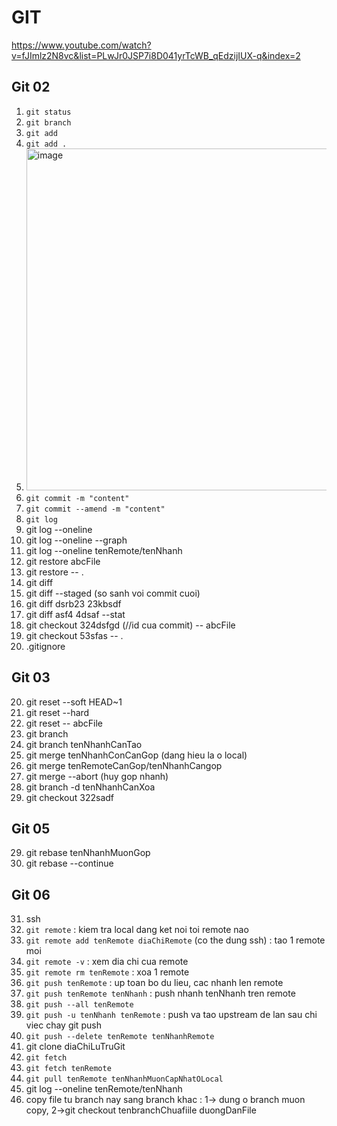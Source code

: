 # GIT

https://www.youtube.com/watch?v=fJImlz2N8vc&list=PLwJr0JSP7i8D041yrTcWB_qEdzijIUX-q&index=2

## Git 02
1. `git status`
2. `git branch`
3. `git add`
4. `git add .`
5. <img width="547" alt="image" src="https://user-images.githubusercontent.com/96764572/165423810-aee628cf-7b35-4ce9-8df0-1f6bc824d571.png">
6. `git commit -m "content"`
7. `git commit --amend -m "content"`
8. `git log`
9. git log --oneline
10. git log --oneline --graph
11. git log --oneline tenRemote/tenNhanh
12. git restore abcFile
13. git restore -- .
14. git diff
15. git diff --staged (so sanh voi commit cuoi)
16. git diff dsrb23 23kbsdf
17. git diff asf4 4dsaf --stat
18. git checkout 324dsfgd (//id cua commit) -- abcFile
19. git checkout 53sfas -- .
20. .gitignore

## Git 03
20. git reset --soft HEAD~1
21. git reset --hard
22. git reset -- abcFile
23. git branch
24. git branch tenNhanhCanTao
25. git merge tenNhanhConCanGop (dang hieu la o local)
26. git merge tenRemoteCanGop/tenNhanhCangop
27. git merge --abort (huy gop nhanh)
28. git branch -d tenNhanhCanXoa
29. git checkout 322sadf

## Git 05
29. git rebase tenNhanhMuonGop
30. git rebase --continue


## Git 06
31. ssh
32. `git remote` : kiem tra local dang ket noi toi remote nao
33. `git remote add tenRemote diaChiRemote` (co the dung ssh) : tao 1 remote moi
34. `git remote -v` : xem dia chi cua remote
35. `git remote rm tenRemote` : xoa 1 remote
36. `git push tenRemote` : up toan bo du lieu, cac nhanh len remote
37. `git push tenRemote tenNhanh` : push nhanh tenNhanh tren remote
38. `git push --all tenRemote`
39. `git push -u tenNhanh tenRemote` : push va tao upstream  de lan sau chi viec chay git push
40. `git push --delete tenRemote tenNhanhRemote`
41. git clone diaChiLuTruGit
42. `git fetch`
43. `git fetch tenRemote`
44. `git pull tenRemote tenNhanhMuonCapNhatOLocal`
45. git log --oneline tenRemote/tenNhanh
46. copy file tu branch nay sang branch khac : 1-> dung o branch muon copy, 2->git checkout tenbranchChuafiile duongDanFile
